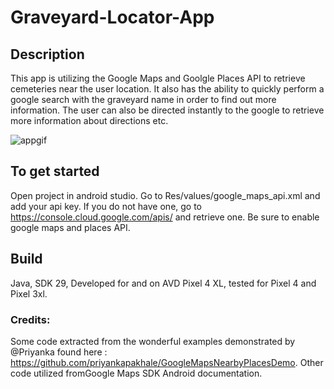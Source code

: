 # Graveyard-Locator-App

## Description
This app is utilizing the Google Maps and Goolgle Places API to retrieve cemeteries near the user location. It also has the ability to quickly perform a google search with the
graveyard name in order to find out more information. The user can also be directed instantly to the google to retrieve more information about directions etc.

![appgif](./graveyardapp.gif)

## To get started

Open project in android studio. Go to Res/values/google_maps_api.xml and add your api key. If you do not have one, go to https://console.cloud.google.com/apis/ and retrieve one.
Be sure to enable google maps and places API.

## Build
Java, SDK 29, Developed for and on AVD Pixel 4 XL, tested for Pixel 4 and Pixel 3xl.

### Credits:

Some code extracted from the wonderful examples demonstrated by @Priyanka found here : https://github.com/priyankapakhale/GoogleMapsNearbyPlacesDemo. 
Other code utilized fromGoogle Maps SDK Android documentation. 
